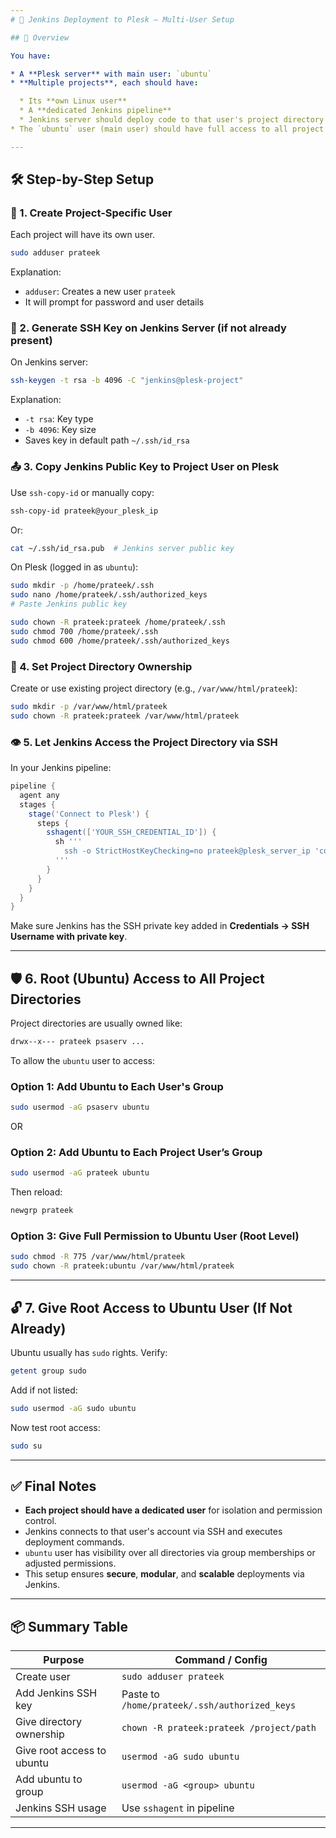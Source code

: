 ```yaml
---
# 🚀 Jenkins Deployment to Plesk — Multi-User Setup

## 🧠 Overview

You have:

* A **Plesk server** with main user: `ubuntu`
* **Multiple projects**, each should have:

  * Its **own Linux user**
  * A **dedicated Jenkins pipeline**
  * Jenkins server should deploy code to that user's project directory
* The `ubuntu` user (main user) should have full access to all project directories for supervision.

---
```


## 🛠️ Step-by-Step Setup

### 🔐 1. Create Project-Specific User

Each project will have its own user.

```bash
sudo adduser prateek
```

Explanation:

* `adduser`: Creates a new user `prateek`
* It will prompt for password and user details

### 🔑 2. Generate SSH Key on Jenkins Server (if not already present)

On Jenkins server:

```bash
ssh-keygen -t rsa -b 4096 -C "jenkins@plesk-project"
```

Explanation:

* `-t rsa`: Key type
* `-b 4096`: Key size
* Saves key in default path `~/.ssh/id_rsa`

### 📤 3. Copy Jenkins Public Key to Project User on Plesk

Use `ssh-copy-id` or manually copy:

```bash
ssh-copy-id prateek@your_plesk_ip
```

Or:

```bash
cat ~/.ssh/id_rsa.pub  # Jenkins server public key
```

On Plesk (logged in as `ubuntu`):

```bash
sudo mkdir -p /home/prateek/.ssh
sudo nano /home/prateek/.ssh/authorized_keys
# Paste Jenkins public key
```

```bash
sudo chown -R prateek:prateek /home/prateek/.ssh
sudo chmod 700 /home/prateek/.ssh
sudo chmod 600 /home/prateek/.ssh/authorized_keys
```

### 📁 4. Set Project Directory Ownership

Create or use existing project directory (e.g., `/var/www/html/prateek`):

```bash
sudo mkdir -p /var/www/html/prateek
sudo chown -R prateek:prateek /var/www/html/prateek
```

### 👁️ 5. Let Jenkins Access the Project Directory via SSH

In your Jenkins pipeline:

```groovy
pipeline {
  agent any
  stages {
    stage('Connect to Plesk') {
      steps {
        sshagent(['YOUR_SSH_CREDENTIAL_ID']) {
          sh '''
            ssh -o StrictHostKeyChecking=no prateek@plesk_server_ip 'cd /var/www/html/prateek && ls'
          '''
        }
      }
    }
  }
}
```

Make sure Jenkins has the SSH private key added in **Credentials → SSH Username with private key**.

---

## 🛡️ 6. Root (Ubuntu) Access to All Project Directories

Project directories are usually owned like:

```bash
drwx--x--- prateek psaserv ...
```

To allow the `ubuntu` user to access:

### Option 1: Add Ubuntu to Each User's Group

```bash
sudo usermod -aG psaserv ubuntu
```

OR

### Option 2: Add Ubuntu to Each Project User’s Group

```bash
sudo usermod -aG prateek ubuntu
```

Then reload:

```bash
newgrp prateek
```

### Option 3: Give Full Permission to Ubuntu User (Root Level)

```bash
sudo chmod -R 775 /var/www/html/prateek
sudo chown -R prateek:ubuntu /var/www/html/prateek
```

---

## 🔓 7. Give Root Access to Ubuntu User (If Not Already)

Ubuntu usually has `sudo` rights. Verify:

```bash
getent group sudo
```

Add if not listed:

```bash
sudo usermod -aG sudo ubuntu
```

Now test root access:

```bash
sudo su
```

---

## ✅ Final Notes

* **Each project should have a dedicated user** for isolation and permission control.
* Jenkins connects to that user's account via SSH and executes deployment commands.
* `ubuntu` user has visibility over all directories via group memberships or adjusted permissions.
* This setup ensures **secure**, **modular**, and **scalable** deployments via Jenkins.

---

## 📦 Summary Table

| Purpose                    | Command / Config                              |
| -------------------------- | --------------------------------------------- |
| Create user                | `sudo adduser prateek`                        |
| Add Jenkins SSH key        | Paste to `/home/prateek/.ssh/authorized_keys` |
| Give directory ownership   | `chown -R prateek:prateek /project/path`      |
| Give root access to ubuntu | `usermod -aG sudo ubuntu`                     |
| Add ubuntu to group        | `usermod -aG <group> ubuntu`                  |
| Jenkins SSH usage          | Use `sshagent` in pipeline                    |

---
